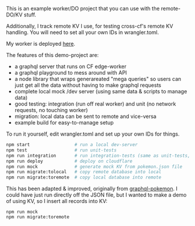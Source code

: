 This is an example worker/DO project that you can use with the remote-DO/KV stuff.

Additionally, I track remote KV I use, for testing cross-cf's remote KV handling. You will need to set all your own IDs in wrangler.toml.

My worker is deployed [here](https://do-example.dkonsumer-gummicube.workers.dev/).

The features of this demo-project are:

- a graphql server that runs on CF edge-worker
- a graphql playground to mess around with API
- a node library that wraps generareated "mega queries" so users can just get all the data without having to make graphql requests
- complete local mock /dev server (using same data & scripts to manage data)
- good testing: integration (run off real worker) and unit (no network requests, no touching worker)
- migration: local data can be sent to remote and vice-versa
- example build for easy-to-manage setup

To run it yourself, edit wrangler.toml and set up your own IDs for things.

```sh
npm start                 # run a local dev-server
npm test                  # run unit-tests
npm run integration       # run integration-tests (same as unit-tests, but on remote)
npm run deploy            # deploy on cloudflare
npm run mock              # generate mock KV from pokemon.json file
npm run migrate:tolocal   # copy remote database into local
npm run migrate:toremote  # copy local database into remote
```

This has been adapted & improved, originally from [graphql-pokemon](https://github.com/lucasbento/graphql-pokemon). I could have just run directly off the JSON file, but I wanted to make a demo of using KV, so I insert all records into KV:

```
npm run mock
npm run migrate:toremote
```